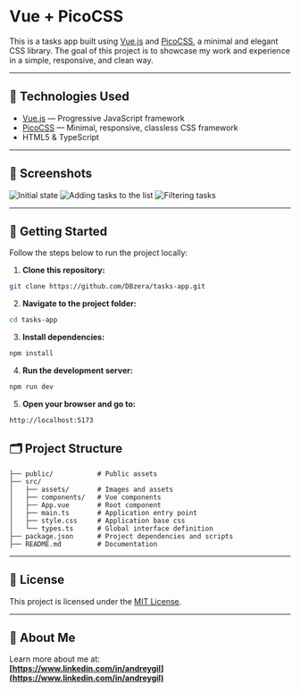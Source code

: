 # Vue + PicoCSS

This is a tasks app built using [Vue.js](https://vuejs.org/) and [PicoCSS](https://picocss.com/), a minimal and elegant CSS library. The goal of this project is to showcase my work and experience in a simple, responsive, and clean way.

---

## 🚀 Technologies Used

- [Vue.js](https://vuejs.org/) — Progressive JavaScript framework
- [PicoCSS](https://picocss.com/) — Minimal, responsive, classless CSS framework
- HTML5 & TypeScript

---

## 📸 Screenshots

<!-- Add your screenshots below, example: -->
![Initial state](https://github.com/user-attachments/assets/c9487db3-bbe6-48e4-9ee7-686a5a304524)
![Adding tasks to the list](https://github.com/user-attachments/assets/5972b835-f8ee-4a2c-90e0-b3301c052f35)
![Filtering tasks](https://github.com/user-attachments/assets/5fab61b8-9eb7-4804-9d59-1db0e48b0944)

---

## 🔧 Getting Started

Follow the steps below to run the project locally:

1. **Clone this repository:**

```bash
git clone https://github.com/DBzera/tasks-app.git
```

2. **Navigate to the project folder:**

```bash
cd tasks-app
```


3. **Install dependencies:**

```bash
npm install
```

4. **Run the development server:**

```bash
npm run dev
```


5. **Open your browser and go to:**

```arduino
http://localhost:5173
```

## 🗂️ Project Structure

```
├── public/           # Public assets
├── src/
│   ├── assets/       # Images and assets
│   ├── components/   # Vue components
│   ├── App.vue       # Root component
│   ├── main.ts       # Application entry point
│   ├── style.css     # Application base css
│   └── types.ts      # Global interface definition
├── package.json      # Project dependencies and scripts
├── README.md         # Documentation
```

---

## 📄 License

This project is licensed under the [MIT License](LICENSE).

---

## 💼 About Me

Learn more about me at:  
**[https://www.linkedin.com/in/andreygil](https://www.linkedin.com/in/andreygil)**
